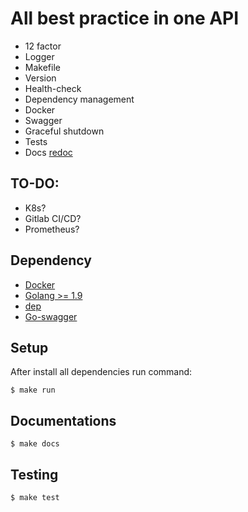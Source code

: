 # All best practice in one API

* 12 factor
* Logger
* Makefile
* Version
* Health-check
* Dependency management
* Docker
* Swagger
* Graceful shutdown
* Tests
* Docs [redoc](https://github.com/Rebilly/ReDoc)

## TO-DO:
* K8s?
* Gitlab CI/CD?
* Prometheus?

## Dependency
* [Docker](https://www.docker.com/)
* [Golang >= 1.9](https://golang.org/)
* [dep](https://github.com/golang/dep)
* [Go-swagger](https://github.com/go-swagger/go-swagger)

## Setup
After install all dependencies run command:
```
$ make run
```

## Documentations
```
$ make docs
```

## Testing
```
$ make test
```